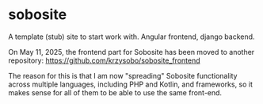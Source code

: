 # sobosite
A template (stub) site to start work with.  Angular frontend, django backend.

On May 11, 2025, the frontend part for Sobosite has been moved to another repository:
https://github.com/krzysobo/sobosite_frontend

The reason for this is that I am now "spreading" Sobosite functionality across multiple languages, 
including PHP and Kotlin, and frameworks, so it makes sense for all of them to be able to use the same front-end.

